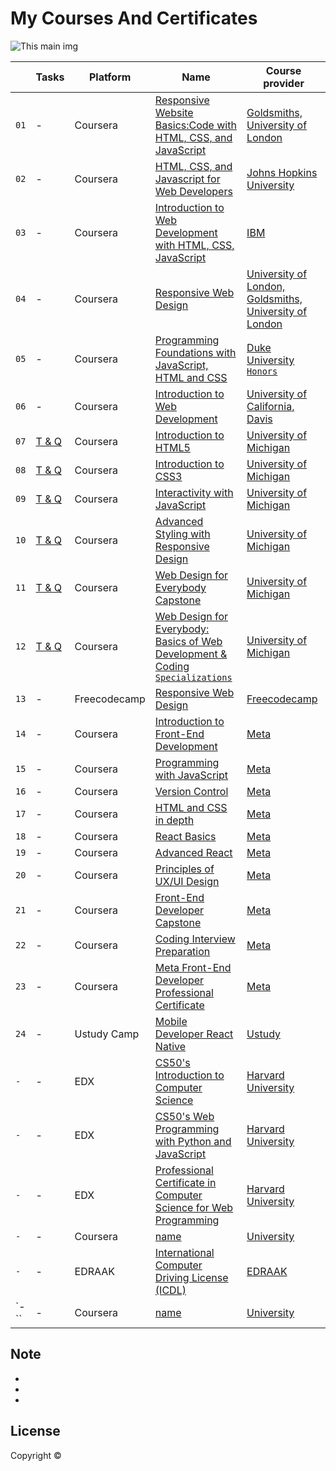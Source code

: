 # My Courses And Certificates


![This main img]()


|  | Tasks | Platform | Name | Course provider
| ------------- | ------------- | ------------- | ------------- | ------------- |
| `01` |-| Coursera | [Responsive Website Basics:Code with HTML, CSS, and JavaScript](https://www.coursera.org/account/accomplishments/verify/HZEC3E37GQ2E) | [Goldsmiths, University of London](https://github.com/x39OME/my-courses-and-certificates/blob/main/Coursera%20HZEC3E37GQ2E.pdf)
| `02` |-|  Coursera | [HTML, CSS, and Javascript for Web Developers](https://www.coursera.org/account/accomplishments/verify/9VHZ6UVAH3TQ) | [Johns Hopkins University](https://github.com/x39OME/my-courses-and-certificates/blob/main/Coursera%209VHZ6UVAH3TQ.pdf)
| `03` |-| Coursera | [Introduction to Web Development with HTML, CSS, JavaScript](https://www.coursera.org/account/accomplishments/verify/EQF2QCCP349C) | [IBM](https://github.com/x39OME/my-courses-and-certificates/blob/main/Coursera%20EQF2QCCP349C.pdf)
| `04` |-| Coursera | [Responsive Web Design](https://www.coursera.org/account/accomplishments/verify/LKAJKVJF37MC) | [University of London, Goldsmiths, University of London](https://github.com/x39OME/my-courses-and-certificates/blob/main/Coursera%20LKAJKVJF37MC.pdf)
| `05` |-| Coursera | [Programming Foundations with JavaScript, HTML and CSS](https://www.coursera.org/account/accomplishments/verify/MLR42HN3FV73) | [Duke University `Honors`](https://github.com/x39OME/my-courses-and-certificates/blob/main/Coursera%20MLR42HN3FV73.pdf)
| `06` |-| Coursera | [Introduction to Web Development](https://www.coursera.org/account/accomplishments/verify/N9JSX9RCF86N) | [University of California, Davis](https://github.com/x39OME/my-courses-and-certificates/blob/main/Coursera%20N9JSX9RCF86N.pdf)
| `07` |[T & Q](https://github.com/x39OME/Web-Design-for-Everybody-Basics-of-Web-Development-Coding-Specialization/tree/main/Introduction%20to%20HTML5/Peer-graded%20Assignment%20Final%20Project)| Coursera | [Introduction to HTML5](https://www.coursera.org/account/accomplishments/verify/HP4P8RHCVT29) | [University of Michigan](https://github.com/x39OME/my-courses-and-certificates/blob/main/Coursera%20HP4P8RHCVT29.pdf)
| `08` |[T & Q](https://github.com/x39OME/Web-Design-for-Everybody-Basics-of-Web-Development-Coding-Specialization/tree/main/Introduction-to-CSS3-master)| Coursera | [Introduction to CSS3](https://www.coursera.org/account/accomplishments/verify/LSFFPNEGGDDX) | [University of Michigan](https://github.com/x39OME/my-courses-and-certificates/blob/main/Coursera%20LSFFPNEGGDDX.pdf)
| `09` |[T & Q](https://github.com/x39OME/Web-Design-for-Everybody-Basics-of-Web-Development-Coding-Specialization/tree/main/Interactivity%20with%20JavaScript)| Coursera | [Interactivity with JavaScript](https://www.coursera.org/account/accomplishments/verify/XUL4BHS7DRAX) | [University of Michigan](https://github.com/x39OME/my-courses-and-certificates/blob/main/Coursera%20XUL4BHS7DRAX.pdf)
| `10` |[T & Q]()| Coursera | [Advanced Styling with Responsive Design](https://www.coursera.org/account/accomplishments/verify/YGML3NDYN3VM) | [University of Michigan](https://github.com/x39OME/my-courses-and-certificates/blob/main/Coursera%20YGML3NDYN3VM.pdf)
| `11` |[T & Q](https://github.com/x39OME/Web-Design-for-Everybody-Basics-of-Web-Development-Coding-Specialization/tree/main/Advanced%20Styling%20with%20Responsive%20Design)| Coursera | [Web Design for Everybody Capstone](https://www.coursera.org/account/accomplishments/verify/8ZRCKQCK8PCQ) | [University of Michigan](https://github.com/x39OME/my-courses-and-certificates/blob/main/Coursera%208ZRCKQCK8PCQ.pdf)
| `12` |[T & Q](https://github.com/x39OME/Web-Design-for-Everybody-Basics-of-Web-Development-Coding-Specialization)| Coursera | [Web Design for Everybody: Basics of Web Development & Coding `Specializations`](https://www.coursera.org/account/accomplishments/specialization/UCNQ666QC6ZQ) | [University of Michigan](https://github.com/x39OME/my-courses-and-certificates/blob/main/Coursera%20UCNQ666QC6ZQ.pdf)
| `13` |-| Freecodecamp | [Responsive Web Design](https://www.freecodecamp.org/certification/fcc1bcf9fb8-3ff8-4440-8c80-1c959a408e53/responsive-web-design) | [Freecodecamp](https://github.com/x39OME/my-courses-and-certificates/blob/main/Freecodecamp.PNG)
| `14` |-| Coursera | [Introduction to Front-End Development](https://www.coursera.org/account/accomplishments/verify/VBAXM7Y32S64) | [Meta](https://github.com/x39OME/my-courses-and-certificates/blob/main/Coursera%20VBAXM7Y32S64.pdf)
| `15` |-| Coursera | [Programming with JavaScript](https://www.coursera.org/account/accomplishments/verify/ZYY8B5WRWQRA) | [Meta](https://github.com/x39OME/my-courses-and-certificates/blob/main/Coursera%20ZYY8B5WRWQRA.pdf)
| `16` |-| Coursera | [Version Control](https://www.coursera.org/account/accomplishments/verify/QRAE2J76FPJH) | [Meta](https://github.com/x39OME/my-courses-and-certificates/blob/main/Coursera%20QRAE2J76FPJH.pdf)
| `17` |-| Coursera | [HTML and CSS in depth](https://www.coursera.org/account/accomplishments/verify/GBSR2278G4QS) | [Meta](https://github.com/x39OME/my-courses-and-certificates/blob/main/Coursera%20GBSR2278G4QS.pdf)
| `18` |-| Coursera | [React Basics](https://www.coursera.org/account/accomplishments/verify/MQ2CFF5DG2D5) | [Meta](https://github.com/x39OME/My-Certificates/blob/main/Coursera%20MQ2CFF5DG2D5.pdf)
| `19` |-| Coursera | [Advanced React]() | [Meta]()
| `20` |-| Coursera | [Principles of UX/UI Design]() | [Meta]()
| `21` |-| Coursera | [Front-End Developer Capstone ]() | [Meta]()
| `22` |-| Coursera | [Coding Interview Preparation]() | [Meta]()
| `23` |-| Coursera | [Meta Front-End Developer Professional Certificate]() | [Meta]()
| `24` |-| Ustudy Camp | [Mobile Developer React Native](https://ustudy24.com/course/1262) | [Ustudy](https://ustudy24.com/course/1262)
| `-` |-| EDX | [CS50's Introduction to Computer Science]() | [Harvard University](https://pll.harvard.edu/course/cs50-introduction-computer-science)
| `-` |-| EDX | [CS50's Web Programming with Python and JavaScript]() | [Harvard University](https://pll.harvard.edu/course/cs50-introduction-computer-science)
| `-` |-| EDX | [Professional Certificate in Computer Science for Web Programming]() | [Harvard University](https://www.edx.org/professional-certificate/harvardx-computer-science-for-web-programming?index=product&queryID=f30237de0b8b24887f91a220ebd33966&position=6&results_level=second-level-results&term=professkonal+certificate&objectID=program-90f4789c-2549-4670-ade7-12cc8b590f5c&campaign=Computer+Science+for+Web+Programming&source=edX&product_category=professional-certificate&placement_url=https%3A%2F%2Fwww.edx.org%2Fsearch)
| `-` |-| Coursera | [name]() | [University]()
| `-` |-| EDRAAK | [International Computer Driving License (ICDL)]() | [EDRAAK](https://programs.edraak.org/)
| `-`` |-| Coursera | [name]() | [University]()

## 

## Note

-
- 
- 

## License

Copyright ©
